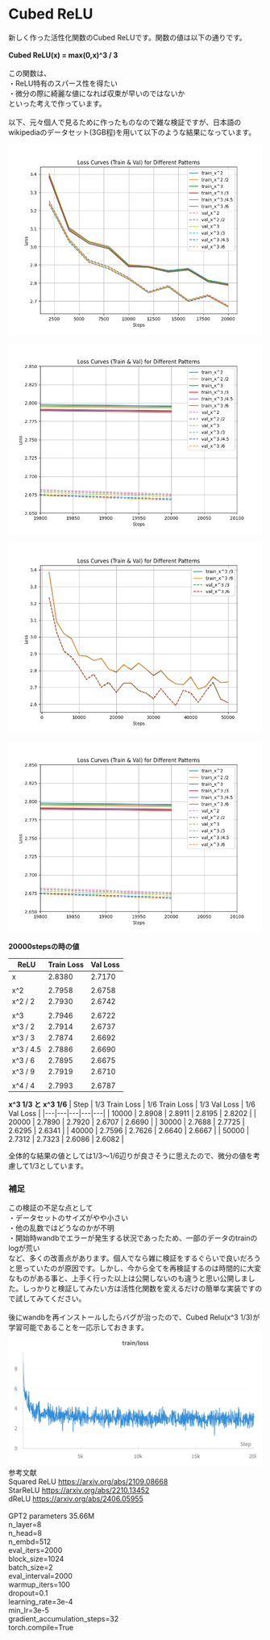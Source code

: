 # Cubed ReLU
新しく作った活性化関数のCubed ReLUです。関数の値は以下の通りです。<br>
<br>
**Cubed ReLU(x) = max(0,x)^3 / 3**<br>
<br>
この関数は、<br>
・ReLU特有のスパース性を得たい<br>
・微分の際に綺麗な値になれば収束が早いのではないか<br>
といった考えで作っています。<br>
<br>
以下、元々個人で見るために作ったものなので雑な検証ですが、日本語のwikipediaのデータセット(3GB程)を用いて以下のような結果になっています。<br>

![relu_pattern_full](https://github.com/suito555/Cubed-ReLU/blob/main/assets/relu_pattern_full.png)

![relu_pattern_partial](https://github.com/suito555/Cubed-ReLU/blob/main/assets/relu_pattern_partial.png)

![relu_1_3vs1_6_full](https://github.com/suito555/Cubed-ReLU/blob/main/assets/relu_1_3vs1_6_full.png)

![relu_pattern_partial](https://github.com/suito555/Cubed-ReLU/blob/main/assets/relu_pattern_partial.png)

**20000stepsの時の値**

| ReLU | Train Loss | Val Loss |
|---|---|---|
| x | 2.8380 | 2.7170 |
|  |  |  |
| x^2 | 2.7958 | 2.6758 |
| x^2 / 2 | 2.7930 | 2.6742 |
|  |  |  |
| x^3 | 2.7946 | 2.6722 |
| x^3 / 2 | 2.7914 | 2.6737 |
| x^3 / 3 | 2.7874 | 2.6692 |
| x^3 / 4.5 | 2.7886 | 2.6690 |
| x^3 / 6 | 2.7895 | 2.6675 |
| x^3 / 9 | 2.7919 | 2.6710 |
|  |  |  |
| x^4 / 4 | 2.7993 | 2.6787 |


**x^3 1/3 と x^3 1/6**
| Step | 1/3 Train Loss | 1/6 Train Loss | 1/3 Val Loss | 1/6 Val Loss |
|---|---|---|---|---|
| 10000 | 2.8908 | 2.8911 | 2.8195 | 2.8202 |
| 20000 | 2.7890 | 2.7920 | 2.6707 | 2.6690 |
| 30000 | 2.7688 | 2.7725 | 2.6295 | 2.6341 |
| 40000 | 2.7596 | 2.7626 | 2.6640 | 2.6667 |
| 50000 | 2.7312 | 2.7323 | 2.6086 | 2.6082 |


全体的な結果の値としては1/3〜1/6辺りが良さそうに思えたので、微分の値を考慮して1/3としています。<br>

### 補足
この検証の不足な点として<br>
・データセットのサイズがやや小さい<br>
・他の乱数ではどうなのかが不明<br>
・開始時wandbでエラーが発生する状況であったため、一部のデータのtrainのlogが荒い<br>
など、多くの改善点があります。個人でなら雑に検証をするぐらいで良いだろうと思っていたのが原因です。しかし、今から全てを再検証するのは時間的に大変なものがある事と、上手く行った以上は公開しないのも違うと思い公開しました。しっかりと検証してみたい方は活性化関数を変えるだけの簡単な実装ですので試してみてください。<br>
<br>
後にwandbを再インストールしたらバグが治ったので、Cubed Relu(x^3 1/3)が学習可能であることを一応示しておきます。<br>
![WB_ReLU](https://github.com/suito555/Cubed-ReLU/blob/main/assets/W%26B%20Chart%20x%5E3%20%201_3.png)
<br>
参考文献<br>
Squared ReLU https://arxiv.org/abs/2109.08668<br>
StarReLU https://arxiv.org/abs/2210.13452<br>
dReLU https://arxiv.org/abs/2406.05955<br>
<br>
GPT2 parameters 35.66M<br>
n_layer=8<br>
n_head=8<br>
n_embd=512<br>
eval_iters=2000<br>
block_size=1024<br>
batch_size=2<br>
eval_interval=2000<br>
warmup_iters=100<br>
dropout=0.1<br>
learning_rate=3e-4<br>
min_lr=3e-5<br>
gradient_accumulation_steps=32<br>
torch.compile=True<br>
